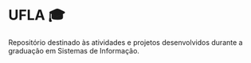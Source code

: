 # UFLA 🎓
Repositório destinado às atividades e projetos desenvolvidos durante a graduação em Sistemas de Informação.

